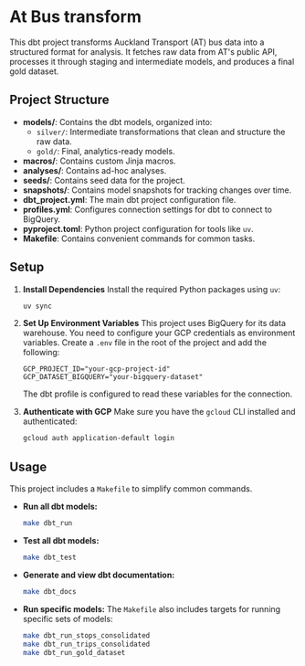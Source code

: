 # At Bus transform

This dbt project transforms Auckland Transport (AT) bus data into a structured format for analysis. It fetches raw data from AT's public API, processes it through staging and intermediate models, and produces a final gold dataset.

## Project Structure

- **models/**: Contains the dbt models, organized into:
  - `silver/`: Intermediate transformations that clean and structure the raw data.
  - `gold/`: Final, analytics-ready models.
- **macros/**: Contains custom Jinja macros.
- **analyses/**: Contains ad-hoc analyses.
- **seeds/**: Contains seed data for the project.
- **snapshots/**: Contains model snapshots for tracking changes over time.
- **dbt_project.yml**: The main dbt project configuration file.
- **profiles.yml**: Configures connection settings for dbt to connect to BigQuery.
- **pyproject.toml**: Python project configuration for tools like `uv`.
- **Makefile**: Contains convenient commands for common tasks.

## Setup

1. **Install Dependencies**
   Install the required Python packages using `uv`:
   ```sh
   uv sync
   ```

2. **Set Up Environment Variables**
   This project uses BigQuery for its data warehouse. You need to configure your GCP credentials as environment variables. Create a `.env` file in the root of the project and add the following:
   ```
   GCP_PROJECT_ID="your-gcp-project-id"
   GCP_DATASET_BIGQUERY="your-bigquery-dataset"
   ```
   The dbt profile is configured to read these variables for the connection.

3. **Authenticate with GCP**
   Make sure you have the `gcloud` CLI installed and authenticated:
   ```sh
   gcloud auth application-default login
   ```

## Usage

This project includes a `Makefile` to simplify common commands.

- **Run all dbt models:**
  ```sh
  make dbt_run
  ```

- **Test all dbt models:**
  ```sh
  make dbt_test
  ```

- **Generate and view dbt documentation:**
  ```sh
  make dbt_docs
  ```

- **Run specific models:**
  The `Makefile` also includes targets for running specific sets of models:
  ```sh
  make dbt_run_stops_consolidated
  make dbt_run_trips_consolidated
  make dbt_run_gold_dataset
  ```
